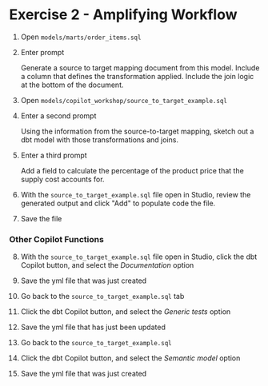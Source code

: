 # Exercise 2 - Amplifying Workflow

1. Open `models/marts/order_items.sql`
   
2. Enter prompt
<ul>Generate a source to target mapping document from this model. 
   Include a column that defines the transformation applied. 
   Include the join logic at the bottom of the document.</ul>

3. Open `models/copilot_workshop/source_to_target_example.sql`
   
4. Enter a second prompt
<ul>Using the information from the source-to-target mapping, 
   sketch out a dbt model with those transformations and joins.
</ul>

5. Enter a third prompt
<ul>Add a field to calculate the percentage of the product price 
   that the supply cost accounts for.</ul>

6. With the `source_to_target_example.sql` file open in Studio,
   review the generated output and click "Add" to populate code the file.
   
7. Save the file

### Other Copilot Functions
8. With the `source_to_target_example.sql` file open in Studio,
   click the dbt Copilot button, and select the *Documentation* option
   
9. Save the yml file that was just created
    
10. Go back to the `source_to_target_example.sql` tab
    
11. Click the dbt Copilot button, and select the *Generic tests* option
    
12. Save the yml file that has just been updated
    
13. Go back to the `source_to_target_example.sql`
    
14. Click the dbt Copilot button, and select the *Semantic model* option
    
15. Save the yml file that was just created
